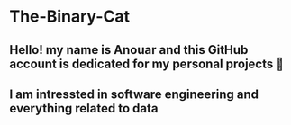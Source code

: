 # The-Binary-Cat

## Hello! my name is Anouar and this GitHub account is dedicated for my personal projects  👋

## I am intressted in software engineering and everything related to data
